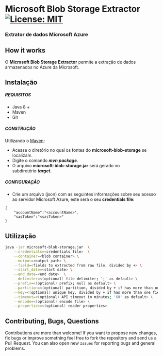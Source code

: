 # Microsoft Blob Storage Extractor [![License: MIT](https://img.shields.io/badge/License-MIT-yellow.svg)](https://opensource.org/licenses/MIT)
### Extrator de dados Microsoft Azure

## How it works

O **Microsoft Blob Storage Extractor** permite a extração de dados armazenados no Azure da Microsoft.

## Instalação

##### REQUISITOS

- Java 8 +
- Maven
- Git

##### CONSTRUÇÃO

Utilizando o [Maven](https://maven.apache.org/):

- Acesse o diretório no qual os fontes do **microsoft-blob-storage** se localizam.
- Digite o comando _**mvn package**_.
- O arquivo **microsoft-blob-storage.jar** será gerado no subdiretório **_target_**.

##### CONFIGURAÇÃO

* Crie um arquivo (json) com as seguintes informações sobre seu acesso ao servidor Microsoft Azure, este será o seu **credentials file**:

```
{
	"accountName":"<accountName>",
	"sasToken":"<sasToken>"
}
```

## Utilização

```bash
java -jar microsoft-blob-storage.jar  \
	--credentials=<credentials file>  \
	--container=<blob container> \
	--output=<output path> \
	--field=<fields to extracted from raw file, divided by +> \
	--start_date=<start date> \
	--end_date=<end date>  \
	--delimiter=<(optional) file delimiter; ';' as default> \
	--prefix=<(optional) prefix; null as default> \
	--partition=<(optional) partition, divided by + if has more than one field> \
	--key=<(optional) unique key, divided by + if has more than one field> \
	--timeout=<(optional) API timeout in minutes; '60' as default> \
	--encode=<(optional) encode file> \
	--properties=<(optional) reader properties>
```

## Contributing, Bugs, Questions
Contributions are more than welcome! If you want to propose new changes, fix bugs or improve something feel free to fork the repository and send us a Pull Request. You can also open new `Issues` for reporting bugs and general problems.
